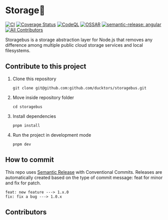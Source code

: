 # Storage🚌

[![CI](https://github.com/ducktors/storagebus/actions/workflows/ci.yml/badge.svg)](https://github.com/ducktors/storagebus/actions/workflows/ci.yml) [![Coverage Status](https://coveralls.io/repos/github/ducktors/storagebus/badge.svg?branch=main)](https://coveralls.io/github/ducktors/storagebus?branch=main) [![CodeQL](https://github.com/ducktors/storagebus/actions/workflows/codeql-analysis.yml/badge.svg)](https://github.com/ducktors/storagebus/actions/workflows/codeql-analysis.yml) [![OSSAR](https://github.com/ducktors/storagebus/actions/workflows/ossar-analysis.yml/badge.svg)](https://github.com/ducktors/storagebus/actions/workflows/ossar-analysis.yml) [![semantic-release: angular](https://img.shields.io/badge/semantic--release-angular-e10079?logo=semantic-release)](https://github.com/semantic-release/semantic-release) <!-- ALL-CONTRIBUTORS-BADGE:START - Do not remove or modify this section --> [![All Contributors](https://img.shields.io/badge/all_contributors-13-orange.svg?style=flat-square)](#contributors)
<!-- ALL-CONTRIBUTORS-BADGE:END -->

Storagebus is a storage abstraction layer for Node.js that removes any difference among multiple public cloud storage services and local filesystems. 

## Contribute to this project
1. Clone this repository

    ```git clone git@github.com:github.com/ducktors/storagebus.git```

2. Move inside repository folder

    ```cd storagebus```

3. Install dependencies

    ```pnpm install```

4. Run the project in development mode

    ```pnpm dev```

## How to commit

This repo uses [Semantic Release](https://github.com/semantic-release/semantic-release) with Conventional Commits.
Releases are automatically created based on the type of commit message: feat for minor and fix for patch.

```
feat: new feature ---> 1.x.0
fix: fix a bug ---> 1.0.x
```

## Contributors

<!-- ALL-CONTRIBUTORS-LIST:START - Do not remove or modify this section -->
<!-- prettier-ignore-start -->
<!-- markdownlint-disable -->

<!-- markdownlint-restore -->
<!-- prettier-ignore-end -->

<!-- ALL-CONTRIBUTORS-LIST:END -->
